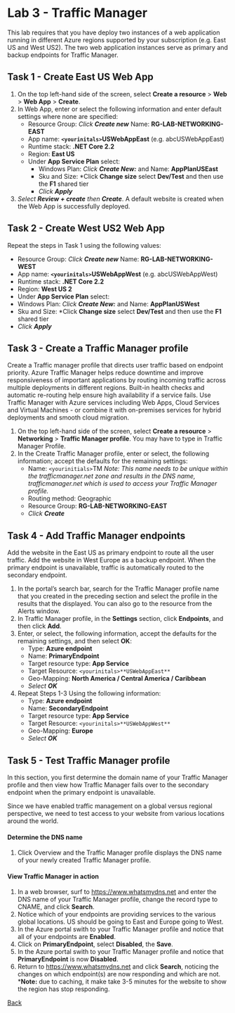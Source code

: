 # Lab 3 - Traffic Manager
This lab requires that you have deploy two instances of a web application running in different Azure regions supported by your subscription (e.g. East US and West US2). The two web application instances serve as primary and backup endpoints for Traffic Manager.

## Task 1 - Create East US Web App
1) On the top left-hand side of the screen, select **Create a resource** > **Web** > **Web App** > **Create**.
2) In Web App, enter or select the following information and enter default settings where none are specified:
   - Resource Group: *Click **Create new*** Name: **RG-LAB-NETWORKING-EAST** 
   - App name: **`<yourinitals>`USWebAppEast** (e.g. abcUSWebAppEast)
   - Runtime stack: **.NET Core 2.2**
   - Region: **East US**
   - Under **App Service Plan** select:
     - Windows Plan: *Click **Create New:*** and Name: **AppPlanUSEast**
     - Sku and Size: *Click **Change size** select **Dev/Test** and then use the **F1** shared tier
     - *Click **Apply***
3) *Select **Review + create** then **Create***.  A default website is created when the Web App is successfully deployed.


## Task 2 - Create West US2 Web App
Repeat the steps in Task 1 using the following values:
- Resource Group: *Click **Create new*** Name: **RG-LAB-NETWORKING-WEST** 
- App name: **`<yourinitals>`USWebAppWest** (e.g. abcUSWebAppWest)
- Runtime stack: **.NET Core 2.2**
- Region: **West US 2**
- Under **App Service Plan** select:
- Windows Plan: *Click **Create New:*** and Name: **AppPlanUSWest**
- Sku and Size: *Click **Change size** select **Dev/Test** and then use the **F1** shared tier
- *Click **Apply***

## Task 3 - Create a Traffic Manager profile
Create a Traffic manager profile that directs user traffic based on endpoint priority.  Azure Traffic Manager helps reduce downtime and improve responsiveness of important applications by routing incoming traffic across multiple deployments in different regions. Built-in health checks and automatic re-routing help ensure high availability if a service fails. Use Traffic Manager with Azure services including Web Apps, Cloud Services and Virtual Machines - or combine it with on-premises services for hybrid deployments and smooth cloud migration.
1) On the top left-hand side of the screen, select **Create a resource** > **Networking** > **Traffic Manager profile**. You may have to type in Traffic Manager Profile.
2) In the Create Traffic Manager profile, enter or select, the following information; accept the defaults for the remaining settings:
   - Name: `<yourinitials>`TM *Note: This name needs to be unique within the trafficmanager.net zone and results in the DNS name, trafficmanager.net which is used to access your Traffic Manager profile.*
   - Routing method: Geographic
   - Resource Group: **RG-LAB-NETWORKING-EAST**
   - *Click **Create***

## Task 4 - Add Traffic Manager endpoints
Add the website in the East US as primary endpoint to route all the user traffic. Add the website in West Europe as a backup endpoint. When the primary endpoint is unavailable, traffic is automatically routed to the secondary endpoint.
1) In the portal’s search bar, search for the Traffic Manager profile name that you created in the preceding section and select the profile in the results that the displayed.  You can also go to the resource from the Alerts window.
2) In Traffic Manager profile, in the **Settings** section, click **Endpoints**, and then click **Add**.
3) Enter, or select, the following information, accept the defaults for the remaining settings, and then select **OK**:
   - Type: **Azure endpoint**
   - Name: **PrimaryEndpoint**
   - Target resource type: **App Service**
   - Target Resource: `<yourinitals>**USWebAppEast**`
   - Geo-Mapping: **North America / Central America / Caribbean**
   - *Select **OK***
4) Repeat Steps 1-3 Using the following information:
   - Type: **Azure endpoint**
   - Name: **SecondaryEndpoint**
   - Target resource type: **App Service**
   - Target Resource: `<yourinitals>**USWebAppWest**`
   - Geo-Mapping: **Europe**
   - *Select **OK***

## Task 5 - Test Traffic Manager profile
In this section, you first determine the domain name of your Traffic Manager profile and then view how Traffic Manager fails over to the secondary endpoint when the primary endpoint is unavailable.

Since we have enabled traffic management on a global versus regional perspective, we need to test access to your website from various locations around the world.


#### Determine the DNS name
1.	Click Overview and the Traffic Manager profile displays the DNS name of your newly created Traffic Manager profile.

#### View Traffic Manager in action
1) In a web browser, surf to https://www.whatsmydns.net and enter the DNS name of your Traffic Manager profile, change the record type to CNAME, and click **Search**.
2) Notice which of your endpoints are providing services to the various global locations.  US should be going to East and Europe going to West.
3) In the Azure portal swith to your Traffic Manager profile and notice that all of your endpoints are **Enabled**.
4) Click on **PrimaryEndpoint**, select **Disabled**, the **Save**.
5) In the Azure portal swith to your Traffic Manager profile and notice that **PrimaryEndpoint** is now **Disabled**.
6) Return to https://www.whatsmydns.net and click **Search**, noticing the changes on which endpoint(s) are now responding and which are not.  ***Note:** due to caching, it make take 3-5 minutes for the website to show the region has stop responding.


[Back](index.md)